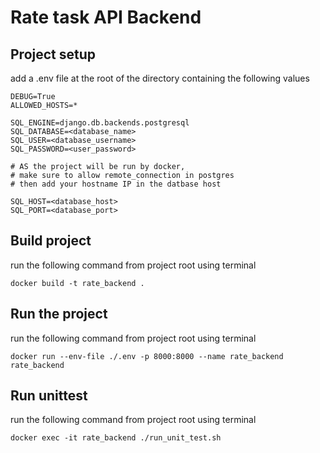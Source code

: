 # Rate task API Backend

## Project setup

add a .env file at the root of the directory
containing the following values

```SECRET_KEY=django-insecure-*%)osy81o%^y15!61)q-t$6_coicx0w42u4z60m3amx+l8^xcv
DEBUG=True
ALLOWED_HOSTS=*

SQL_ENGINE=django.db.backends.postgresql
SQL_DATABASE=<database_name>
SQL_USER=<database_username>
SQL_PASSWORD=<user_password>

# AS the project will be run by docker,
# make sure to allow remote_connection in postgres
# then add your hostname IP in the datbase host

SQL_HOST=<database_host>
SQL_PORT=<database_port>
```

## Build project
run the following command from project root using terminal
```shell
docker build -t rate_backend .
```

## Run the project
run the following command from project root using terminal
```shell
docker run --env-file ./.env -p 8000:8000 --name rate_backend rate_backend
```

## Run unittest
run the following command from project root using terminal
```shell
docker exec -it rate_backend ./run_unit_test.sh
```